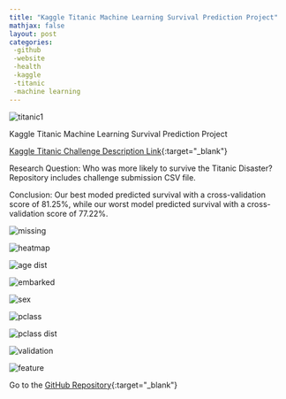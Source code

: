 ```yaml
---
title: "Kaggle Titanic Machine Learning Survival Prediction Project"
mathjax: false
layout: post
categories: 
 -github
 -website
 -health
 -kaggle
 -titanic
 -machine learning
---
```


![titanic1](https://github.com/edbe777/my-projects/blob/main/Kaggle%20Titanic%20Machine%20Learning%20Survival%20Prediction%20Project/titanic1.png?raw=true)

Kaggle Titanic Machine Learning Survival Prediction Project

[Kaggle Titanic Challenge Description Link](https://www.kaggle.com/c/titanic){:target="_blank"}

Research Question: Who was more likely to survive the Titanic Disaster? Repository includes challenge submission CSV file. 

Conclusion: Our best moded predicted survival with a cross-validation score of 81.25%, while our worst model predicted survival with a cross-validation score of 77.22%. 


![missing](https://github.com/edbe777/my-projects/blob/main/Kaggle%20Titanic%20Machine%20Learning%20Survival%20Prediction%20Project/missing.JPG?raw=true)

![heatmap](https://github.com/edbe777/my-projects/blob/main/Kaggle%20Titanic%20Machine%20Learning%20Survival%20Prediction%20Project/heatmap.JPG?raw=true)

![age dist](https://github.com/edbe777/my-projects/blob/main/Kaggle%20Titanic%20Machine%20Learning%20Survival%20Prediction%20Project/age%20distribution.JPG?raw=true)

![embarked](https://github.com/edbe777/my-projects/blob/main/Kaggle%20Titanic%20Machine%20Learning%20Survival%20Prediction%20Project/embarked%20countplot.JPG?raw=true)

![sex](https://github.com/edbe777/my-projects/blob/main/Kaggle%20Titanic%20Machine%20Learning%20Survival%20Prediction%20Project/survivors%20sex.JPG?raw=true)

![pclass](https://github.com/edbe777/my-projects/blob/main/Kaggle%20Titanic%20Machine%20Learning%20Survival%20Prediction%20Project/Pclass.JPG?raw=true)

![pclass dist](https://github.com/edbe777/my-projects/blob/main/Kaggle%20Titanic%20Machine%20Learning%20Survival%20Prediction%20Project/Pclass%20distribution.JPG?raw=true)

![validation](https://github.com/edbe777/my-projects/blob/main/Kaggle%20Titanic%20Machine%20Learning%20Survival%20Prediction%20Project/cross%20validation%20scores.JPG?raw=true)

![feature](https://github.com/edbe777/my-projects/blob/main/Kaggle%20Titanic%20Machine%20Learning%20Survival%20Prediction%20Project/feature%20importance.JPG?raw=true)


Go to the [GitHub Repository](https://github.com/edbe777/my-projects/blob/main/Kaggle%20Titanic%20Machine%20Learning%20Survival%20Prediction%20Project/titanic-dataset-project.ipynb){:target="_blank"}
